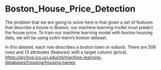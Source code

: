 # Boston_House_Price_Detection
The problem that we are going to solve here is that given a set of features 
that describe a house in Boston, our machine learning model must predict the 
house price. To train our machine learning model with boston housing data, we will
be using scikit-learn’s boston dataset.

In this dataset, each row describes a boston town or suburb. There are 506 rows and
13 attributes (features) with a target column (price).
https://archive.ics.uci.edu/ml/machine-learning-databases/housing/housing.names
